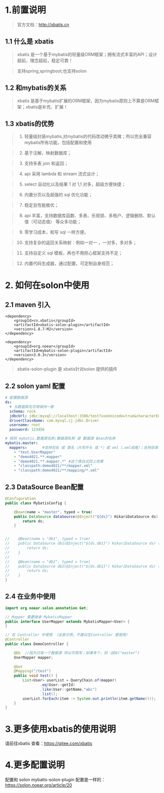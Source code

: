 # 1.前置说明
> 官方文档：http://xbatis.cn
## 1.1 什么是 xbatis
> xbatis 是一个基于mybatis的轻量级ORM框架；拥有流式丰富的API；设计超前，理念超前，稳定可靠！

> 支持spring,springboot;也支持solon
> 
## 1.2 和mybatis的关系
> xbatis 是基于mybatis扩展的ORM框架，因为mybatis原则上不算是ORM框架；xbatis是补充、扩展！
## 1.3 xbatis的优势
>1. 轻量级封装mybatis,对mybatis的代码改动微乎其微；所以完全兼容mybatis所有功能，包括配置和使用

>2. 基于注解，映射数据库；

>3. 支持多表 join 和返回；

>4. api 采用 lambda 和 stream 流式设计；

>5. select 自动化以及结果 1 对 1,1 对多，超级方便快捷；

>6. 内置分页以及超强的 sql 优化功能；

>7. 稳定且性能极优；

>8. api 丰富，支持数据库函数、多表、乐观锁、多租户、逻辑删除、默认值（可动态值） 等众多功能；

>9. 零学习成本，和写 sql 一样方便。

>10. 支持复杂的返回关系映射：例如一对一 ，一对多，多对多；

>11. 支持自定义 sql 模板，再也不用担心框架支持不足；

>12. 内置代码生成器，通过配置，可定制自身规范；

# 2. 如何在solon中使用
## 2.1 maven 引入
```
<dependency>
    <groupId>cn.xbatis</groupId>
    <artifactId>xbatis-solon-plugin</artifactId>
    <version>1.8.7-M2</version>
</dependency>

<dependency>
    <groupId>org.noear</groupId>
    <artifactId>mybatis-solon-plugin</artifactId>
    <version>3.0.3</version>
</dependency>
```
>xbatis-solon-plugin 是 xbatis针对solon 提供的插件

## 2.2 solon yaml 配置
```yaml
# 配置数据源
ds:
  # 与数据库名可用保持一致
  schema: rock
  jdbcUrl: jdbc:mysql://localhost:3306/test?useUnicode=true&characterEncoding=utf8&autoReconnect=true&rewriteBatchedStatements=true
  driverClassName: com.mysql.cj.jdbc.Driver
  username: root
  password: 123456

# 规则 mybatis.数据源名称;数据源名称 是 数据源 Bean的名称
mybatis.master:
  mappers:       #支持包名 或 类名（大写开头 或 *）或 xml（.xml结尾）；支持目录 ** 或 * 占位符
    - "test.UserMapper"
    - "demo4021.**.mapper"
    - "demo4021.**.mapper.*" #这个表达式同上效果
    - "classpath:demo4021/**/mapper.xml"
    - "classpath:demo4021/**/mapping/*.xml"   

```
## 2.3 DataSource Bean配置
```java
@Configuration
public class MybatisConfig {

    @Bean(name = "master", typed = true)
    public DataSource dataSource(@Inject("${ds}") HikariDataSource ds) {
        return ds;
    }


//    @Bean(name = "db1", typed = true)
//    public DataSource db1(@Inject("${ds.db1}") HikariDataSource ds) {
//        return ds;
//    }
//
//    @Bean(name = "db2", typed = true)
//    public DataSource db2(@Inject("${ds.db1}") HikariDataSource ds) {
//        return ds;
//    }
}
```
## 2.4 在业务中使用

```java
import org.noear.solon.annotation.Get;

// Mapper 需要继承 MybatisMapper
public interface UserMapper extends MybatisMapper<User> {
}

// 在 Controller 中使用 （这是示例，不建议在Controller 里使用）
@Controller
public class DemoController {

    @Db  //因为只有一个数据源 所以可简写；如果多个，则：@Db("master")
    UserMapper mapper;
    
    @Get
    @Mapping("/test")
    public void test() {
        List<User> userList = QueryChain.of(mapper)
                .eq(User::getId)
                .like(User::getName,"abc")
                .list();
        userList.forEach(item -> System.out.println(item.getName()));
    }
}
```

# 3.更多使用xbatis的使用说明
请前往xbatis 查看：https://gitee.com/xbatis

# 4.更多配置说明
配置和 solon mybatis-solon-plugin 配置是一样的：https://solon.noear.org/article/20

 

